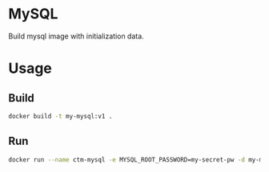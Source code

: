 # MySQL
Build mysql image with initialization data.

# Usage

## Build
```bash
docker build -t my-mysql:v1 .
```

## Run
```bash
docker run --name ctm-mysql -e MYSQL_ROOT_PASSWORD=my-secret-pw -d my-mysql:v1 --character-set-server=utf8mb4 --collation-server=utf8mb4_unicode_ci
```
